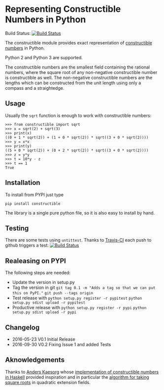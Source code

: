 Representing Constructible Numbers in Python
============================================
Build Status: [![Build Status](https://travis-ci.org/leovt/constructible.svg?branch=master)](https://travis-ci.org/leovt/constructible)

The constructible module provides exact representation of 
[constructible numbers](http://en.wikipedia.org/wiki/Constructible_number) in Python.

Python 2 and Python 3 are supported.


The constructible numbers are the smallest field containing the rational numbers, where the square root of
any non-negative constructible number is constructible as well. The non-negative constructible numbers are 
the lengths which can be constructed from the unit length using only a compass and a straightedge.

Usage
-----
Usually the `sqrt` function is enough to work with constructible numbers:

    >>> from constructible import sqrt
    >>> x = sqrt(2) + sqrt(3)
    >>> print(x)
    ((0 + 1 * sqrt(2)) + (1 + 0 * sqrt(2)) * sqrt((3 + 0 * sqrt(2))))
    >>> y = x*x
    >>> print(y)
    ((5 + 0 * sqrt(2)) + (0 + 2 * sqrt(2)) * sqrt((3 + 0 * sqrt(2))))
    >>> z = y*y
    >>> t = 10*y - z
    >>> t == 1
    True
    
Installation
------------
To install from PYPI just type

    pip install constructible

The library is a single pure python file, so it is also easy to install by hand.

Testing
-------
There are some tests using `untittest`. Thanks to [Travis-CI](https://travis-ci.org/) each push to github triggers a test: 
[![Build Status](https://travis-ci.org/leovt/constructible.svg?branch=master)](https://travis-ci.org/leovt/constructible)

Realeasing on PYPI
------------------
The following steps are needed:

* Update the version in setup.py
* Tag the version in git
    `git tag 0.1 -m "Adds a tag so that we can put this on PyPI."`
    `git push --tags origin`
* Test release with 
    `python setup.py register -r pypitest`
    `python setup.py sdist upload -r pypitest`
* Productive release with
    `python setup.py register -r pypi`
    `python setup.py sdist upload -r pypi`

Changelog
---------

* 2016-05-23 V0.1 Initial Release
* 2016-09-30 V0.2 Fixing Issue 1 and added Tests

Aknowledgements
---------------

Thanks to [Anders Kaesorg](https://github.com/andersk) whose 
[implementation of constructible numbers in Haskell](https://github.com/andersk/haskell-constructible)
provided inspiration and in particular the 
[algorithm for taking square roots](https://github.com/leovt/constructible/wiki/Taking-Square-Roots-in-quadratic-extension-Fields)
in quadratic extension fields.
